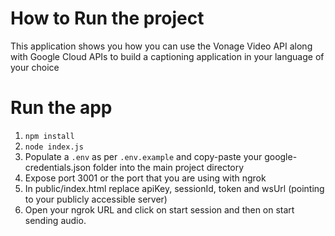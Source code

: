 # How to Run the project

This application shows you how you can use the Vonage Video API along with Google Cloud APIs to build a captioning application in your language of your choice

# Run the app

1. `npm install`
2. `node index.js`
3. Populate a `.env` as per `.env.example` and copy-paste your google-credentials.json folder into the main project directory
4. Expose port 3001 or the port that you are using with ngrok
5. In public/index.html replace apiKey, sessionId, token and wsUrl (pointing to your publicly accessible server)
6. Open your ngrok URL and click on start session and then on start sending audio.

